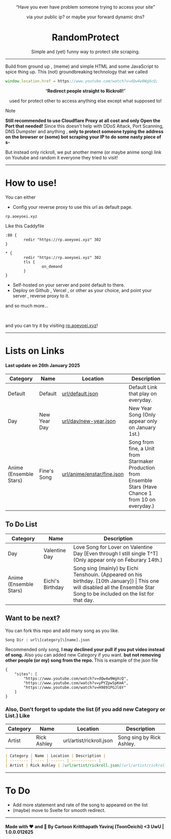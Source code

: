 <center>
<q>Have you ever have problem someone trying to access your site</q>

<span>via your public ip? or maybe your forward dynamic dns?</span>
</center>

<h1 align=center>RandomProtect</h1>
<p align=center>Simple and (yet) funny way to protect site scraping.</p>

<hr>

Build from ground up , (meme) and simple HTML and some JavaScript to spice thing up. This (not) groundbreaking technology that we called

```javascript
window.location.href = https://www.youtube.com/watch?v=dQw4w9WgXcQ;
```
<center>
<q><b>Redirect people straight to Rickroll!</b></q>
<p>used for protect other to access anything else except what supposed to!</p>
</center>

> [!NOTE]
> **Still recommended to use Cloudflare Proxy at all cost and only Open the Port that needed!** Since this doesn't help with DDoS Attack, Port Scanning, DNS Dumpster and anything , **only to protect someone typing the address on the browser or (some) bot scraping your IP to do some nasty piece of s-**

But instead only rickroll, we put another meme (or maybe anime song) link on Youtube and random it everyone they tried to visit!
<hr>

# How to use!

You can either
- Config your reverse proxy to use this url as default page.
```
rp.aoeyoei.xyz
```
Like this Caddyfile
```Caddyfile
:80 {
        redir "https://rp.aoeyoei.xyz" 302
}

* {
        redir "https://rp.aoeyoei.xyz" 302
        tls {
                on_demand
        }
}
```
- Self-hosted on your server and point default to there.
- Deploy on Github , Vercel , or other as your choice, and point your server , reverse proxy to it.

and so much more...

<br>

and you can try it by visiting [rp.aoeyoei.xyz](https://rp.aoeyoei.xyz)!

<hr>

# Lists on Links
#### Last update on 26th January 2025

| Category | Name | Location | Description |
| -------- | ---- | ------ | ----------- |
| Default | Default | [url/default.json](url/default.json) | Default Link that play on everyday.
| Day | New Year Day | [url/day/new-year.json](url/day/new-year.json) | New Year Song (Only appear only on January 1st.)
| Anime (Ensemble Stars) | Fine's Song | [url/anime/enstar/fine.json](url/anime/enstar/fine.json) | Song from fine, a Unit from Starmaker Production from Ensemble Stars (Have Chance 1 from 10 on everyday.)

## To Do List

| Category | Name | Description |
| -------- | ---- | ----------- |
| Day | Valentine Day | Love Song for Lover on Valentine Day [Even through I still single T^T] (Only appear only on Feburary 14th.)
| Anime (Ensemble Stars) | Eichi's Birthday | Song sing (mainly) by Eichi Tenshouin. (Appeared on his birthday. [10th January]) &#124; This one will disabled all the Ensemble Star Song to be included on the list for that day.

## Want to be next?

You can fork this repo and add many song as you like.

```
Song Dir : url\[category]\[name].json
```

Recommended only song, <b>I may declined your pull if you put video instead of song.</b> Also you can added new Category if you want. <b> but not removing other people (or my) song from the repo. </b> This is example of the json file
```
{
    "sites": [
        "https://www.youtube.com/watch?v=dQw4w9WgXcQ",
        "https://www.youtube.com/watch?v=yPYZpwSpKmA",
        "https://www.youtube.com/watch?v=H9891PGJl6Y"
    ]
}
```

### Also, Don't forget to update the list (if you add new Category or List.) Like

| Category | Name | Location | Description |
| -------- | ---- | ------ | ----------- |
| Artist | Rick Ashley | url/artist/rickroll.json | Song sing by Rick Ashley.

```markdown
| Category | Name | Location | Description |
| -------- | ---- | ------ | ----------- |
| Artist | Rick Ashley | [url/artist/rickroll.json](url/artist/rickroll.json) | Song sing by Rick Ashley.
```
---
# To Do

- Add more statement and rate of the song to appeared on the list
- (maybe) move to Svelte for smooth redirect.

---
#### Made with ❤️ and 🍻 By Cartoon Kritthapath Yaviraj (ToonOeichi) <3 UwU | 1.0.0.012625